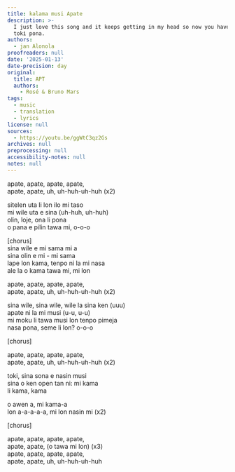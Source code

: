 ```yaml
---
title: kalama musi Apate
description: >-
  I just love this song and it keeps getting in my head so now you have it in
  toki pona.
authors:
  - jan Alonola
proofreaders: null
date: '2025-01-13'
date-precision: day
original:
  title: APT
  authors:
    - Rosé & Bruno Mars
tags:
  - music
  - translation
  - lyrics
license: null
sources:
  - https://youtu.be/ggWtC3qz2Gs
archives: null
preprocessing: null
accessibility-notes: null
notes: null
---
```


apate, apate, apate, apate,  
apate, apate, uh, uh-huh-uh-huh (x2)  

sitelen uta li lon ilo mi taso  
mi wile uta e sina (uh-huh, uh-huh)  
olin, loje, ona li pona  
o pana e pilin tawa mi, o-o-o

[chorus]  
sina wile e mi sama mi a  
sina olin e mi - mi sama  
lape lon kama, tenpo ni la mi nasa  
ale la o kama tawa mi, mi lon

apate, apate, apate, apate,  
apate, apate, uh, uh-huh-uh-huh (x2)  

sina wile, sina wile, wile la sina ken (uuu)  
apate ni la mi musi (u-u, u-u)  
mi moku li tawa musi lon tenpo pimeja  
nasa pona, seme li lon? o-o-o

[chorus]

apate, apate, apate, apate,  
apate, apate, uh, uh-huh-uh-huh (x2)  

toki, sina sona e nasin musi  
sina o ken open tan ni: mi kama  
li kama, kama

o awen a, mi kama-a  
lon a-a-a-a-a, mi lon nasin mi (x2)

[chorus]

apate, apate, apate, apate,  
apate, apate, (o tawa mi lon) (x3)  
apate, apate, apate, apate,  
apate, apate, uh, uh-huh-uh-huh
